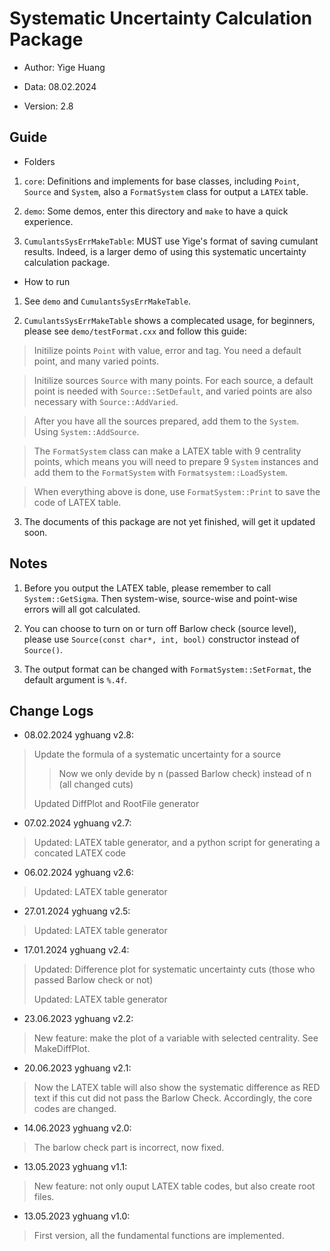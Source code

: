 # Systematic Uncertainty Calculation Package

* Author: Yige Huang

* Data: 08.02.2024

* Version: 2.8

## Guide

* Folders

1. `core`: Definitions and implements for base classes, including `Point`, `Source` and `System`, also a `FormatSystem` class for output a `LATEX` table.

2. `demo`: Some demos, enter this directory and `make` to have a quick experience.

3. `CumulantsSysErrMakeTable`: MUST use Yige's format of saving cumulant results. Indeed, is a larger demo of using this systematic uncertainty calculation package.

* How to run

1. See `demo` and `CumulantsSysErrMakeTable`.

2. `CumulantsSysErrMakeTable` shows a complecated usage, for beginners, please see `demo/testFormat.cxx` and follow this guide:

> Initilize points `Point` with value, error and tag. You need a default point, and many varied points.

> Initilize sources `Source` with many points. For each source, a default point is needed with `Source::SetDefault`, and varied points are also necessary with `Source::AddVaried`.

> After you have all the sources prepared, add them to the `System`. Using `System::AddSource`.

> The `FormatSystem` class can make a LATEX table with 9 centrality points, which means you will need to prepare 9 `System` instances and add them to the `FormatSystem` with `Formatsystem::LoadSystem`.

> When everything above is done, use `FormatSystem::Print` to save the code of LATEX table.

3. The documents of this package are not yet finished, will get it updated soon.

## Notes

1. Before you output the LATEX table, please remember to call `System::GetSigma`. Then system-wise, source-wise and point-wise errors will all got calculated.

2. You can choose to turn on or turn off Barlow check (source level), please use `Source(const char*, int, bool)` constructor instead of `Source()`.

3. The output format can be changed with `FormatSystem::SetFormat`, the default argument is `%.4f`. 

## Change Logs

* 08.02.2024 yghuang v2.8:

> Update the formula of a systematic uncertainty for a source
>
>> Now we only devide by n (passed Barlow check) instead of n (all changed cuts)
>
> Updated DiffPlot and RootFile generator

* 07.02.2024 yghuang v2.7:

> Updated: LATEX table generator, and a python script for generating a concated LATEX code

* 06.02.2024 yghuang v2.6:

> Updated: LATEX table generator

* 27.01.2024 yghuang v2.5:

> Updated: LATEX table generator

* 17.01.2024 yghuang v2.4:

> Updated: Difference plot for systematic uncertainty cuts (those who passed Barlow check or not)
>
> Updated: LATEX table generator

* 23.06.2023 yghuang v2.2:

> New feature: make the plot of a variable with selected centrality. See MakeDiffPlot.

* 20.06.2023 yghuang v2.1:

> Now the LATEX table will also show the systematic difference as RED text if this cut did not pass the Barlow Check.
> Accordingly, the core codes are changed.

* 14.06.2023 yghuang v2.0:

> The barlow check part is incorrect, now fixed.

* 13.05.2023 yghuang v1.1:

> New feature: not only ouput LATEX table codes, but also create root files.

* 13.05.2023 yghuang v1.0:

> First version, all the fundamental functions are implemented.
